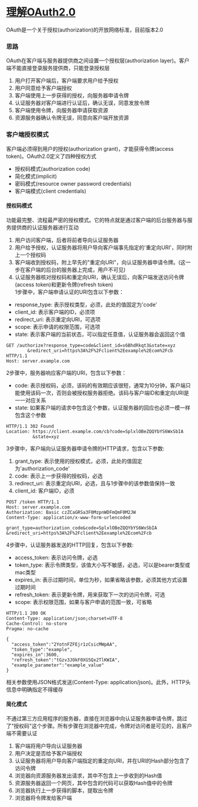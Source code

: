 # [理解OAuth2.0](http://www.ruanyifeng.com/blog/2014/05/oauth_2_0.html)
OAuth是一个关于授权(authorization)的开放网络标准，目前版本2.0
### 思路
OAuth在客户端与服务器提供商之间设置一个授权层(authorization layer)。客户端不能直接登录服务提供商，只能登录授权层  
1. 用户打开客户端后，客户端要求用户给予授权  
2. 用户同意给予客户端授权  
3. 客户端使用上一步获得的授权，向服务器申请令牌  
4. 认证服务器对客户端进行认证后，确认无误，同意发放令牌  
5. 客户端使用令牌，向服务器申请获取资源  
6. 资源服务器确认令牌无误，同意向客户端开放资源  

### 客户端授权模式  
客户端必须得到用户的授权(authorization grant)，才能获得令牌(access token)。OAuth2.0定义了四种授权方式  
* 授权码模式(authorization code)  
* 简化模式(implicit)  
* 密码模式(resource owner password credentials)  
* 客户端模式(client credentials)  

#### 授权码模式
功能最完整、流程最严密的授权模式。它的特点就是通过客户端的后台服务器与服务提供商的认证服务器进行互动  
1. 用户访问客户端，后者将前者导向认证服务器  
2. 用户给予授权，认证服务器将用户导向客户端事先指定的'重定向URI'，同时附上一个授权码  
3. 客户端收到授权码，附上早先的"重定向URI"，向认证服务器申请令牌。(这一步在客户端的后台的服务器上完成，用户不可见)  
4. 认证服务器核对授权码和重定向URI，确认无误后，向客户端发送访问令牌(access token)和更新令牌(refresh token)  
1步骤中，客户端申请认证的URI包含以下参数：  
* response_type: 表示授权类型，必须，此处的值固定为'code'  
* client_id: 表示客户端的ID，必须项  
* redirect_uri: 表示重定向URI，可选项  
* scope: 表示申请的权限范围，可选项  
* state: 表示客户端的当前状态，可以指定任意值，认证服务器会返回这个值  
```
GET /authorize?response_type=code&client_id=s6BhdRkqt3&state=xyz
        &redirect_uri=https%3A%2F%2Fclient%2Eexample%2Ecom%2Fcb HTTP/1.1
Host: server.example.com
```

2步骤中，服务器响应客户端的URI，包含以下参数：
* code: 表示授权码，必须，该码的有效期应该很短，通常为10分钟，客户端只能使用该码一次，否则会被授权服务器拒绝。该码与客户端ID和重定向URI是一一对应关系  
* state: 如果客户端的请求中包含这个参数，认证服务器的回应也必须一模一样包含这个参数
```
HTTP/1.1 302 Found
Location: https://client.example.com/cb?code=SplxlOBeZQQYbYS6WxSbIA
          &state=xyz
```

3步骤中，客户端向认证服务器申请令牌的HTTP请求，包含以下参数:  
1. grant_type: 表示使用的授权模式，必须，此处的值固定为'authorization_code'  
2. code: 表示上一步获得的授权码，必选  
3. redirect_uri: 表示重定向URI，必选，且与1步骤中的该参数值保持一致  
4. client_id: 客户端ID，必须  
```
POST /token HTTP/1.1
Host: server.example.com
Authorization: Basic czZCaGRSa3F0MzpnWDFmQmF0M2JW
Content-Type: application/x-www-form-urlencoded

grant_type=authorization_code&code=SplxlOBeZQQYbYS6WxSbIA
&redirect_uri=https%3A%2F%2Fclient%2Eexample%2Ecom%2Fcb
```

4步骤中，认证服务器发送的HTTP回复，包含以下参数:  
* access_token: 表示访问令牌，必选  
* token_type: 表示令牌类型，该值大小写不敏感，必选，可以是bearer类型或mac类型  
* expires_in: 表示过期时间，单位为秒，如果省略该参数，必须其他方式设置过期时间  
* refresh_token: 表示更新令牌，用来获取下一次的访问令牌，可选  
* scope: 表示权限范围，如果与客户申请的范围一致，可省略  
```
HTTP/1.1 200 OK
Content-Type: application/json;charset=UTF-8
Cache-Control: no-store
Pragma: no-cache

{
  "access_token":"2YotnFZFEjr1zCsicMWpAA",
  "token_type":"example",
  "expires_in":3600,
  "refresh_token":"tGzv3JOkF0XG5Qx2TlKWIA",
  "example_parameter":"example_value"
}
```
相关参数使用JSON格式发送(Content-Type: application/json)。此外，HTTP头信息中明确指定不得缓存  

#### 简化模式  
不通过第三方应用程序的服务器，直接在浏览器中向认证服务器申请令牌，跳过了"授权码"这个步骤。所有步骤在浏览器中完成，令牌对访问者是可见的，且客户端不需要认证  
1. 客户端将用户导向认证服务器  
2. 用户决定是否给予客户端授权  
3. 认证服务器将用户导向客户端指定的重定向URI，并在URI的Hash部分包含了访问令牌  
4. 浏览器向资源服务器发出请求，其中不包含上一步收到的Hash值  
5. 资源服务器返回一个网页，其中包含的代码可以获取Hash值中的令牌  
6. 浏览器执行上一步获得的脚本，提取出令牌  
7. 浏览器将令牌发给客户端  
